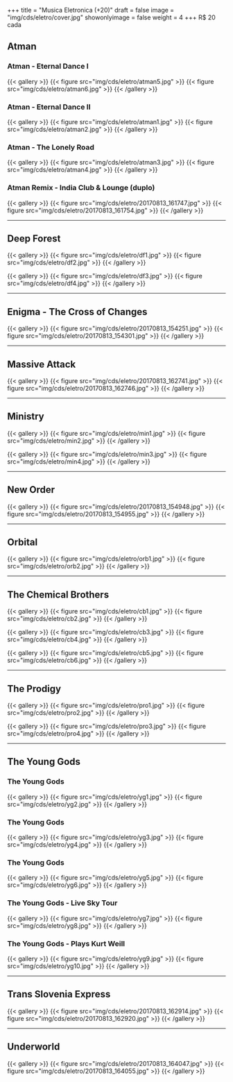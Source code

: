 +++
title = "Musica Eletronica (+20)"
draft = false
image = "img/cds/eletro/cover.jpg"
showonlyimage = false
weight = 4
+++
<span class="price">R$ 20</span> cada
<!--more-->

## Atman

### Atman - Eternal Dance I

{{< gallery >}}
{{< figure src="img/cds/eletro/atman5.jpg" >}}
{{< figure src="img/cds/eletro/atman6.jpg" >}}
{{< /gallery >}}

### Atman - Eternal Dance II
{{< gallery >}}
{{< figure src="img/cds/eletro/atman1.jpg" >}}
{{< figure src="img/cds/eletro/atman2.jpg" >}}
{{< /gallery >}}

### Atman - The Lonely Road
{{< gallery >}}
{{< figure src="img/cds/eletro/atman3.jpg" >}}
{{< figure src="img/cds/eletro/atman4.jpg" >}}
{{< /gallery >}}

### Atman Remix - India Club & Lounge (duplo)

{{< gallery >}}
{{< figure src="img/cds/eletro/20170813_161747.jpg" >}}
{{< figure src="img/cds/eletro/20170813_161754.jpg" >}}
{{< /gallery >}}

---

## Deep Forest

{{< gallery >}}
{{< figure src="img/cds/eletro/df1.jpg" >}}
{{< figure src="img/cds/eletro/df2.jpg" >}}
{{< /gallery >}}

{{< gallery >}}
{{< figure src="img/cds/eletro/df3.jpg" >}}
{{< figure src="img/cds/eletro/df4.jpg" >}}
{{< /gallery >}}

---

## Enigma - The Cross of Changes

{{< gallery >}}
{{< figure src="img/cds/eletro/20170813_154251.jpg" >}}
{{< figure src="img/cds/eletro/20170813_154301.jpg" >}}
{{< /gallery >}}

---

## Massive Attack

{{< gallery >}}
{{< figure src="img/cds/eletro/20170813_162741.jpg" >}}
{{< figure src="img/cds/eletro/20170813_162746.jpg" >}}
{{< /gallery >}}

---

## Ministry

{{< gallery >}}
{{< figure src="img/cds/eletro/min1.jpg" >}}
{{< figure src="img/cds/eletro/min2.jpg" >}}
{{< /gallery >}}

{{< gallery >}}
{{< figure src="img/cds/eletro/min3.jpg" >}}
{{< figure src="img/cds/eletro/min4.jpg" >}}
{{< /gallery >}}

---

## New Order

{{< gallery >}}
{{< figure src="img/cds/eletro/20170813_154948.jpg" >}}
{{< figure src="img/cds/eletro/20170813_154955.jpg" >}}
{{< /gallery >}}

---

## Orbital

{{< gallery >}}
{{< figure src="img/cds/eletro/orb1.jpg" >}}
{{< figure src="img/cds/eletro/orb2.jpg" >}}
{{< /gallery >}}

---

## The Chemical Brothers

{{< gallery >}}
{{< figure src="img/cds/eletro/cb1.jpg" >}}
{{< figure src="img/cds/eletro/cb2.jpg" >}}
{{< /gallery >}}

{{< gallery >}}
{{< figure src="img/cds/eletro/cb3.jpg" >}}
{{< figure src="img/cds/eletro/cb4.jpg" >}}
{{< /gallery >}}

{{< gallery >}}
{{< figure src="img/cds/eletro/cb5.jpg" >}}
{{< figure src="img/cds/eletro/cb6.jpg" >}}
{{< /gallery >}}

---

## The Prodigy

{{< gallery >}}
{{< figure src="img/cds/eletro/pro1.jpg" >}}
{{< figure src="img/cds/eletro/pro2.jpg" >}}
{{< /gallery >}}

{{< gallery >}}
{{< figure src="img/cds/eletro/pro3.jpg" >}}
{{< figure src="img/cds/eletro/pro4.jpg" >}}
{{< /gallery >}}

---

## The Young Gods

### The Young Gods
{{< gallery >}}
{{< figure src="img/cds/eletro/yg1.jpg" >}}
{{< figure src="img/cds/eletro/yg2.jpg" >}}
{{< /gallery >}}

### The Young Gods
{{< gallery >}}
{{< figure src="img/cds/eletro/yg3.jpg" >}}
{{< figure src="img/cds/eletro/yg4.jpg" >}}
{{< /gallery >}}

### The Young Gods
{{< gallery >}}
{{< figure src="img/cds/eletro/yg5.jpg" >}}
{{< figure src="img/cds/eletro/yg6.jpg" >}}
{{< /gallery >}}

### The Young Gods - Live Sky Tour
{{< gallery >}}
{{< figure src="img/cds/eletro/yg7.jpg" >}}
{{< figure src="img/cds/eletro/yg8.jpg" >}}
{{< /gallery >}}

### The Young Gods - Plays Kurt Weill
{{< gallery >}}
{{< figure src="img/cds/eletro/yg9.jpg" >}}
{{< figure src="img/cds/eletro/yg10.jpg" >}}
{{< /gallery >}}

---

## Trans Slovenia Express

{{< gallery >}}
{{< figure src="img/cds/eletro/20170813_162914.jpg" >}}
{{< figure src="img/cds/eletro/20170813_162920.jpg" >}}
{{< /gallery >}}

---

## Underworld

{{< gallery >}}
{{< figure src="img/cds/eletro/20170813_164047.jpg" >}}
{{< figure src="img/cds/eletro/20170813_164055.jpg" >}}
{{< /gallery >}}
